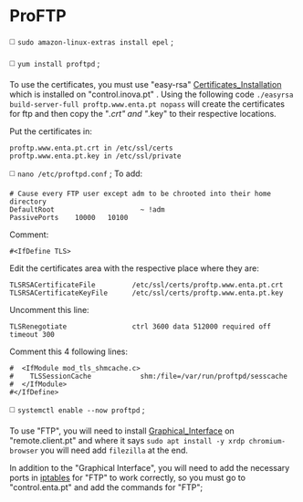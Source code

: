 # ProFTP

◻️ `sudo amazon-linux-extras install epel` ;

◻️ `yum install proftpd` ;

To use the certificates, you must use "easy-rsa" [Certificates_Installation](https://github.com/JoseCarvalho1026/Certificates_Installation) which is installed on "control.inova.pt" . Using the following code `./easyrsa build-server-full proftp.www.enta.pt nopass` will create the certificates for ftp and then copy the "*.crt" and "*.key" to their respective locations.

Put the certificates in:
```
proftp.www.enta.pt.crt in /etc/ssl/certs
proftp.www.enta.pt.key in /etc/ssl/private
```
◻️ `nano /etc/proftpd.conf` ;
To add:
```
# Cause every FTP user except adm to be chrooted into their home directory
DefaultRoot                     ~ !adm
PassivePorts    10000   10100
```
Comment:
```
#<IfDefine TLS>
```
Edit the certificates area with the respective place where they are:
```
TLSRSACertificateFile         /etc/ssl/certs/proftp.www.enta.pt.crt
TLSRSACertificateKeyFile      /etc/ssl/certs/proftp.www.enta.pt.key 
```
Uncomment this line:
```
TLSRenegotiate                ctrl 3600 data 512000 required off timeout 300
```
Comment this 4 following lines:
```
#  <IfModule mod_tls_shmcache.c>
#    TLSSessionCache            shm:/file=/var/run/proftpd/sesscache
#  </IfModule>
#</IfDefine>
```
◻️ `systemctl enable --now proftpd` ;

To use "FTP", you will need to install [Graphical_Interface](https://github.com/JoseCarvalho1026/Graphical_Interface) on "remote.client.pt" and where it says `sudo apt install -y xrdp chromium-browser` you will need add `filezilla` at the end.

In addition to the "Graphical Interface", you will need to add the necessary ports in [iptables](https://github.com/JoseCarvalho1026/Iptables/blob/main/Ec2-user.md) for "FTP" to work correctly, so you must go to "control.enta.pt" and add the commands for "FTP"; 

